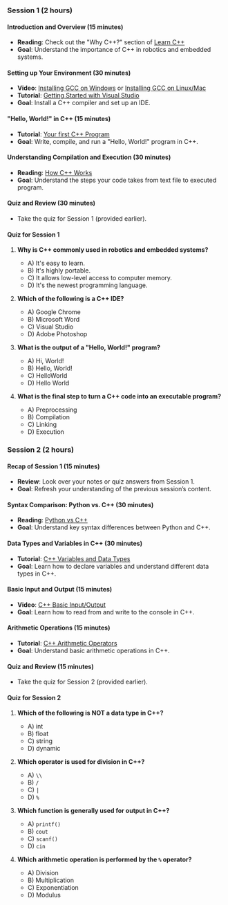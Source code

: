 
### Session 1 (2 hours)

#### Introduction and Overview (15 minutes)
- **Reading**: Check out the "Why C++?" section of [Learn C++](https://www.learn-c.org/)
- **Goal**: Understand the importance of C++ in robotics and embedded systems.

#### Setting up Your Environment (30 minutes)
- **Video**: [Installing GCC on Windows](https://www.youtube.com/watch?v=sXW2VLrQ3Bs) or [Installing GCC on Linux/Mac](https://www.youtube.com/watch?v=D6xkbGLQesk)
- **Tutorial**: [Getting Started with Visual Studio](https://docs.microsoft.com/en-us/cpp/get-started/tutorial-console-cpp?view=msvc-160)
- **Goal**: Install a C++ compiler and set up an IDE.

#### "Hello, World!" in C++ (15 minutes)
- **Tutorial**: [Your first C++ Program](https://www.learncpp.com/cpp-tutorial/your-first-program/)
- **Goal**: Write, compile, and run a "Hello, World!" program in C++.

#### Understanding Compilation and Execution (30 minutes)
- **Reading**: [How C++ Works](https://www.cplusplus.com/doc/tutorial/introduction/)
- **Goal**: Understand the steps your code takes from text file to executed program.

#### Quiz and Review (30 minutes)
- Take the quiz for Session 1 (provided earlier).


#### Quiz for Session 1

1. **Why is C++ commonly used in robotics and embedded systems?**
   - A) It's easy to learn.
   - B) It's highly portable.
   - C) It allows low-level access to computer memory.
   - D) It's the newest programming language.

2. **Which of the following is a C++ IDE?**
   - A) Google Chrome
   - B) Microsoft Word
   - C) Visual Studio
   - D) Adobe Photoshop

3. **What is the output of a "Hello, World!" program?**
   - A) Hi, World!
   - B) Hello, World!
   - C) HelloWorld
   - D) Hello World

4. **What is the final step to turn a C++ code into an executable program?**
   - A) Preprocessing
   - B) Compilation
   - C) Linking
   - D) Execution

### Session 2 (2 hours)

#### Recap of Session 1 (15 minutes)
- **Review**: Look over your notes or quiz answers from Session 1.
- **Goal**: Refresh your understanding of the previous session’s content.

#### Syntax Comparison: Python vs. C++ (30 minutes)
- **Reading**: [Python vs C++](https://www.geeksforgeeks.org/differences-between-c-and-python/)
- **Goal**: Understand key syntax differences between Python and C++.

#### Data Types and Variables in C++ (30 minutes)
- **Tutorial**: [C++ Variables and Data Types](https://www.w3schools.com/cpp/cpp_data_types.asp)
- **Goal**: Learn how to declare variables and understand different data types in C++.

#### Basic Input and Output (15 minutes)
- **Video**: [C++ Basic Input/Output](https://www.youtube.com/watch?v=ENZ0cd5hhkE)
- **Goal**: Learn how to read from and write to the console in C++.

#### Arithmetic Operations (15 minutes)
- **Tutorial**: [C++ Arithmetic Operators](https://www.w3schools.com/cpp/cpp_operators.asp)
- **Goal**: Understand basic arithmetic operations in C++.

#### Quiz and Review (15 minutes)
- Take the quiz for Session 2 (provided earlier).


#### Quiz for Session 2

1. **Which of the following is NOT a data type in C++?**
   - A) int
   - B) float
   - C) string
   - D) dynamic

2. **Which operator is used for division in C++?**
   - A) `\\`
   - B) `/`
   - C) `|`
   - D) `%`

3. **Which function is generally used for output in C++?**
   - A) `printf()`
   - B) `cout`
   - C) `scanf()`
   - D) `cin`

4. **Which arithmetic operation is performed by the `%` operator?**
   - A) Division
   - B) Multiplication
   - C) Exponentiation
   - D) Modulus
